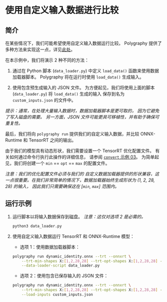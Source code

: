 # 使用自定义输入数据进行比较

## 简介

在某些情况下，我们可能希望使用自定义输入数据运行比较。
Polygraphy 提供了多种方法来实现这一点，详见[此处](../../../../how-to/use_custom_input_data.md)。

在本示例中，我们将演示 2 种不同的方法：

1.  通过在 Python 脚本 (`data_loader.py`) 中定义 `load_data()` 函数来使用数据加载器脚本。
    Polygraphy 将在运行时使用 `load_data()` 生成输入。

2.  使用包含预生成输入的 JSON 文件。
    为方便起见，我们将使用上面的脚本 (`data_loader.py`) 将 `load_data()` 生成的输入
    保存到名为 `custom_inputs.json` 的文件中。

*提示：通常，在处理大量输入数据时，数据加载器脚本是更可取的，*
    *因为它避免了写入磁盘的需要。*
    *另一方面，JSON 文件可能更具可移植性，并有助于确保可重复性。*

最后，我们将向 `polygraphy run` 提供我们的自定义输入数据，并比较
ONNX-Runtime 和 TensorRT 之间的输出。

由于我们的模型具有动态形状，我们需要设置一个 TensorRT 优化配置文件。
有关如何通过命令行执行此操作的详细信息，
请参阅 [`convert` 示例 03](../../convert/03_dynamic_shapes_in_tensorrt)。
为简单起见，我们将创建一个 `min` == `opt` == `max` 的配置文件。

*注意：我们的优化配置文件必须与我们的*
    *自定义数据加载器提供的形状兼容，这一点很重要。在我们非常简单的情况下，数据加载器始终生成形状为 (1, 2, 28, 28) 的输入，*
    *因此我们只需要确保这在 [`min`, `max`] 范围内。*

## 运行示例

1.  运行脚本以将输入数据保存到磁盘。
    *注意：这仅对选项 2 是必需的。*
    ```bash
    python3 data_loader.py
    ```

2.  使用自定义输入数据运行 TensorRT 和 ONNX-Runtime 模型：
    -   选项 1：使用数据加载器脚本：

    ```bash
    polygraphy run dynamic_identity.onnx --trt --onnxrt \
        --trt-min-shapes X:[1,2,28,28] --trt-opt-shapes X:[1,2,28,28] --trt-max-shapes X:[1,2,28,28] \
        --data-loader-script data_loader.py
    ```

    -   选项 2：使用包含已保存输入的 JSON 文件：

    ```bash
    polygraphy run dynamic_identity.onnx --trt --onnxrt \
        --trt-min-shapes X:[1,2,28,28] --trt-opt-shapes X:[1,2,28,28] --trt-max-shapes X:[1,2,28,28] \
        --load-inputs custom_inputs.json
    ```
